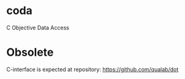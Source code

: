 # coda
C Objective Data Access

# Obsolete

C-interface is expected at repository:
https://github.com/qualab/dot
